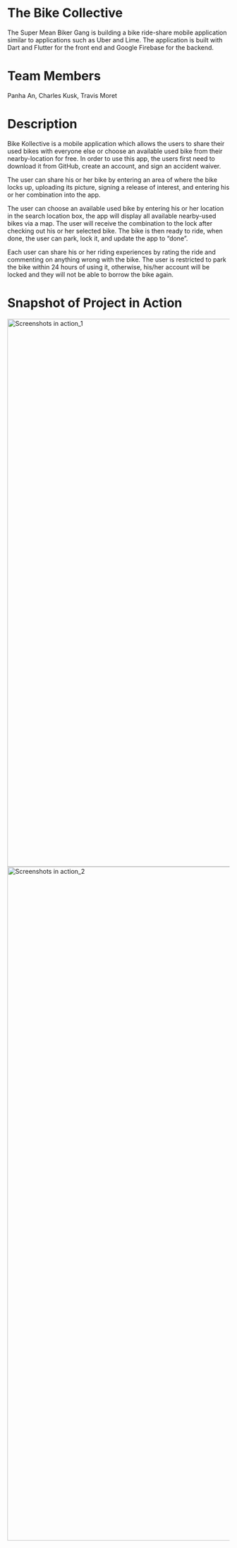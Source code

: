 # The Bike Collective

The Super Mean Biker Gang is building a bike ride-share mobile application similar
to applications such as Uber and Lime. The application is built with Dart and Flutter
for the front end and Google Firebase for the backend.

# Team Members

Panha An,
Charles Kusk,
Travis Moret


# Description

Bike Kollective is a mobile application which allows the
users to share their used bikes with everyone else or choose an available used bike
from their nearby-location for free. In order to use this app, the users first need to
download it from GitHub, create an account, and sign
an accident waiver.

The user can share his or her bike by entering an area of where the bike locks up,
uploading its picture, signing a release of interest, and entering his or her combination
into the app.

The user can choose an available used bike by entering his or her location in the search
location box, the app will display all available nearby-used bikes via a map. The user
will receive the combination to the lock after checking out his or her selected bike. The
bike is then ready to ride, when done, the user can park, lock it, and update the app to
“done”.

Each user can share his or her riding experiences by rating the ride and commenting on
anything wrong with the bike. The user is restricted to park the bike within 24 hours of
using it, otherwise, his/her account will be locked and they will not be able to borrow the
bike again.


# Snapshot of Project in Action

<img width="1243" alt="Screenshots in action_1" src="https://user-images.githubusercontent.com/49329136/120252337-17041500-c239-11eb-89c7-84a07c5b8148.png">

<img width="1529" alt="Screenshots in action_2" src="https://user-images.githubusercontent.com/49329136/120252775-554e0400-c23a-11eb-97f1-b46da05b31b6.png">
